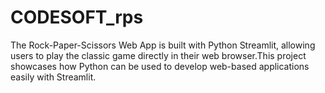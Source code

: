# CODESOFT_rps
The Rock-Paper-Scissors Web App is built with Python Streamlit, allowing users to play the classic game directly in their web browser.This project showcases how Python can be used to develop web-based applications easily with Streamlit.
